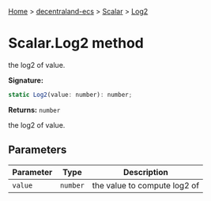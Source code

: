 [Home](./index) &gt; [decentraland-ecs](./decentraland-ecs.md) &gt; [Scalar](./decentraland-ecs.scalar.md) &gt; [Log2](./decentraland-ecs.scalar.log2.md)

# Scalar.Log2 method

the log2 of value.

**Signature:**
```javascript
static Log2(value: number): number;
```
**Returns:** `number`

the log2 of value.

## Parameters

|  Parameter | Type | Description |
|  --- | --- | --- |
|  `value` | `number` | the value to compute log2 of |

